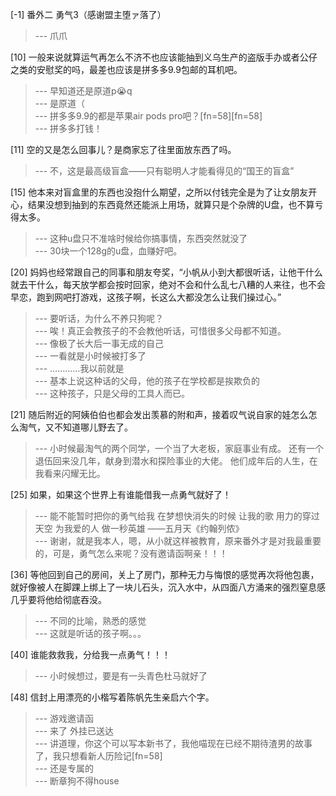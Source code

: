 
[-1] 番外二 勇气3（感谢盟主堕ァ落了）
>--- 爪爪<br>

[10] 一般来说就算运气再怎么不济不也应该能抽到义乌生产的盗版手办或者公仔之类的安慰奖的吗，最差也应该是拼多多9.9包邮的耳机吧。
>--- 早知道还是原道p😭q<br>
>--- 是原道（<br>
>--- 拼多多9.9的都是苹果air pods pro吧？[fn=58][fn=58]<br>
>--- 拼多多打钱！<br>

[11] 空的又是怎么回事儿？是商家忘了往里面放东西了吗。
>--- 不，这是最高级盲盒——只有聪明人才能看得见的“国王的盲盒”<br>

[15] 他本来对盲盒里的东西也没抱什么期望，之所以付钱完全是为了让女朋友开心，结果没想到抽到的东西竟然还能派上用场，就算只是个杂牌的U盘，也不算亏得太多。
>--- 这种u盘只不准啥时候给你搞事情，东西突然就没了<br>
>--- 30块一个128g的u盘，血赚好吧。<br>

[20] 妈妈也经常跟自己的同事和朋友夸奖，“小帆从小到大都很听话，让他干什么就去干什么，每天放学都会按时回家，绝对不会和什么乱七八糟的人来往，也不会早恋，跑到网吧打游戏，这孩子啊，长这么大都没怎么让我们操过心。”
>--- 要听话，为什么不养只狗呢？<br>
>--- 唉！真正会教孩子的不会教他听话，可惜很多父母都不知道。<br>
>--- 像极了长大后一事无成的自己<br>
>--- 一看就是小时候被打多了<br>
>--- …………我以前就是<br>
>--- 基本上说这种话的父母，他的孩子在学校都是挨欺负的<br>
>--- 这种孩子，只是父母的工具人而已。<br>

[21] 随后附近的阿姨伯伯也都会发出羡慕的附和声，接着叹气说自家的娃怎么怎么淘气，又不知道哪儿野去了。
>--- 小时候最淘气的两个同学，一个当了大老板，家庭事业有成。
还有一个退伍回来没几年，献身到潜水和探险事业的大佬。
他们成年后的人生，在我看来闪耀无比。<br>

[25] 如果，如果这个世界上有谁能借我一点勇气就好了！
>--- 能不能暂时把你的勇气给我
在梦想快消失的时候
让我的歌 用力的穿过天空
为我爱的人 做一秒英雄 
——五月天《约翰列侬》<br>
>--- 谢谢，就是我本人，嗯，从小就这样被教育，原来番外才是对我最重要的，可是，勇气怎么来呢？没有邀请函啊亲！！！<br>

[36] 等他回到自己的房间，关上了房门，那种无力与悔恨的感觉再次将他包裹，就好像被人在脚踝上绑上了一块儿石头，沉入水中，从四面八方涌来的强烈窒息感几乎要将他给彻底吞没。
>--- 不同的比喻，熟悉的感觉<br>
>--- 这就是听话的孩子啊。。。<br>

[40] 谁能救救我，分给我一点勇气！！！
>--- 小时候想过，要是有一头青色杜马就好了<br>

[48] 信封上用漂亮的小楷写着陈帆先生亲启六个字。
>--- 游戏邀请函<br>
>--- 来了 外挂已送达<br>
>--- 讲道理，你这个可以写本新书了，我他喵现在已经不期待渣男的故事了，我只想看新人历险记[fn=58]<br>
>--- 还是专属的<br>
>--- 断章狗不得house<br>

